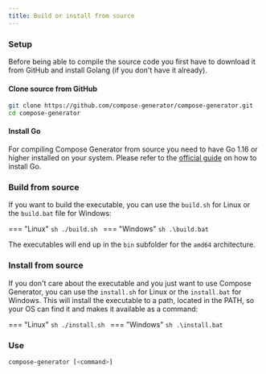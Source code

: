 ```yaml
---
title: Build or install from source
---
```


### Setup
Before being able to compile the source code you first have to download it from GitHub and install Golang (if you don't have it already).

#### Clone source from GitHub
```sh
git clone https://github.com/compose-generator/compose-generator.git
cd compose-generator
```

#### Install Go
For compiling Compose Generator from source you need to have Go 1.16 or higher installed on your system. Please refer to the [official guide](https://golang.org/doc/install) on how to install Go.

### Build from source
If you want to build the executable, you can use the `build.sh` for Linux or the `build.bat` file for Windows:

=== "Linux"
    ```sh
    ./build.sh
    ```
=== "Windows"
    ```sh
    .\build.bat
    ```

The executables will end up in the `bin` subfolder for the `amd64` architecture.

### Install from source
If you don't care about the executable and you just want to use Compose Generator, you can use the `install.sh` for Linux or the `install.bat` for Windows. This will install the executable to a path, located in the PATH, so your OS can find it and makes it available as a command:

=== "Linux"
    ```sh
    ./install.sh
    ```
=== "Windows"
    ```sh
    .\install.bat
    ```

### Use
```sh
compose-generator [<command>]
```